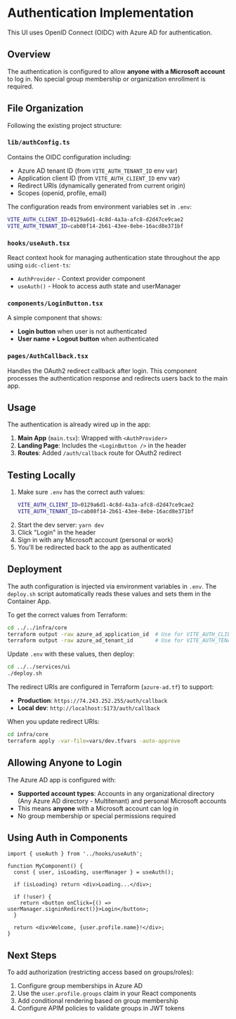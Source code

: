 # Authentication Implementation

This UI uses OpenID Connect (OIDC) with Azure AD for authentication.

## Overview

The authentication is configured to allow **anyone with a Microsoft account** to log in. No special group membership or organization enrollment is required.

## File Organization

Following the existing project structure:

### `lib/authConfig.ts`
Contains the OIDC configuration including:
- Azure AD tenant ID (from `VITE_AUTH_TENANT_ID` env var)
- Application client ID (from `VITE_AUTH_CLIENT_ID` env var)
- Redirect URIs (dynamically generated from current origin)
- Scopes (openid, profile, email)

The configuration reads from environment variables set in `.env`:
```bash
VITE_AUTH_CLIENT_ID=0129a6d1-4c8d-4a3a-afc8-d2d47ce9cae2
VITE_AUTH_TENANT_ID=cab08f14-2b61-43ee-8ebe-16acd8e371bf
```

### `hooks/useAuth.tsx`
React context hook for managing authentication state throughout the app using `oidc-client-ts`:
- `AuthProvider` - Context provider component
- `useAuth()` - Hook to access auth state and userManager

### `components/LoginButton.tsx`
A simple component that shows:
- **Login button** when user is not authenticated
- **User name + Logout button** when authenticated

### `pages/AuthCallback.tsx`
Handles the OAuth2 redirect callback after login. This component processes the authentication response and redirects users back to the main app.

## Usage

The authentication is already wired up in the app:

1. **Main App** (`main.tsx`): Wrapped with `<AuthProvider>`
2. **Landing Page**: Includes the `<LoginButton />` in the header
3. **Routes**: Added `/auth/callback` route for OAuth2 redirect

## Testing Locally

1. Make sure `.env` has the correct auth values:
   ```bash
   VITE_AUTH_CLIENT_ID=0129a6d1-4c8d-4a3a-afc8-d2d47ce9cae2
   VITE_AUTH_TENANT_ID=cab08f14-2b61-43ee-8ebe-16acd8e371bf
   ```
2. Start the dev server: `yarn dev`
3. Click "Login" in the header
4. Sign in with any Microsoft account (personal or work)
5. You'll be redirected back to the app as authenticated

## Deployment

The auth configuration is injected via environment variables in `.env`. The `deploy.sh` script automatically reads these values and sets them in the Container App.

To get the correct values from Terraform:
```bash
cd ../../infra/core
terraform output -raw azure_ad_application_id  # Use for VITE_AUTH_CLIENT_ID
terraform output -raw azure_ad_tenant_id       # Use for VITE_AUTH_TENANT_ID
```

Update `.env` with these values, then deploy:
```bash
cd ../../services/ui
./deploy.sh
```

The redirect URIs are configured in Terraform (`azure-ad.tf`) to support:
- **Production**: `https://74.243.252.255/auth/callback`
- **Local dev**: `http://localhost:5173/auth/callback`

When you update redirect URIs:
```bash
cd infra/core
terraform apply -var-file=vars/dev.tfvars -auto-approve
```

## Allowing Anyone to Login

The Azure AD app is configured with:
- **Supported account types**: Accounts in any organizational directory (Any Azure AD directory - Multitenant) and personal Microsoft accounts
- This means **anyone** with a Microsoft account can log in
- No group membership or special permissions required

## Using Auth in Components

```tsx
import { useAuth } from '../hooks/useAuth';

function MyComponent() {
  const { user, isLoading, userManager } = useAuth();

  if (isLoading) return <div>Loading...</div>;

  if (!user) {
    return <button onClick={() => userManager.signinRedirect()}>Login</button>;
  }

  return <div>Welcome, {user.profile.name}!</div>;
}
```

## Next Steps

To add authorization (restricting access based on groups/roles):
1. Configure group memberships in Azure AD
2. Use the `user.profile.groups` claim in your React components
3. Add conditional rendering based on group membership
4. Configure APIM policies to validate groups in JWT tokens
